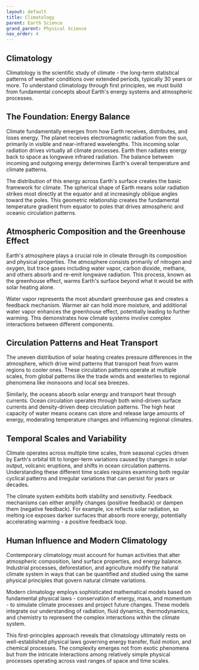 ```yaml
---
layout: default
title: Climatology
parent: Earth Science
grand_parent: Physical Science
nav_order: 4
---
```


## Climatology

Climatology is the scientific study of climate - the long-term statistical patterns of weather conditions over extended periods, typically 30 years or more. To understand climatology through first principles, we must build from fundamental concepts about Earth's energy systems and atmospheric processes.

## The Foundation: Energy Balance

Climate fundamentally emerges from how Earth receives, distributes, and loses energy. The planet receives electromagnetic radiation from the sun, primarily in visible and near-infrared wavelengths. This incoming solar radiation drives virtually all climate processes. Earth then radiates energy back to space as longwave infrared radiation. The balance between incoming and outgoing energy determines Earth's overall temperature and climate patterns.

The distribution of this energy across Earth's surface creates the basic framework for climate. The spherical shape of Earth means solar radiation strikes most directly at the equator and at increasingly oblique angles toward the poles. This geometric relationship creates the fundamental temperature gradient from equator to poles that drives atmospheric and oceanic circulation patterns.

## Atmospheric Composition and the Greenhouse Effect

Earth's atmosphere plays a crucial role in climate through its composition and physical properties. The atmosphere consists primarily of nitrogen and oxygen, but trace gases including water vapor, carbon dioxide, methane, and others absorb and re-emit longwave radiation. This process, known as the greenhouse effect, warms Earth's surface beyond what it would be with solar heating alone.

Water vapor represents the most abundant greenhouse gas and creates a feedback mechanism. Warmer air can hold more moisture, and additional water vapor enhances the greenhouse effect, potentially leading to further warming. This demonstrates how climate systems involve complex interactions between different components.

## Circulation Patterns and Heat Transport

The uneven distribution of solar heating creates pressure differences in the atmosphere, which drive wind patterns that transport heat from warm regions to cooler ones. These circulation patterns operate at multiple scales, from global patterns like the trade winds and westerlies to regional phenomena like monsoons and local sea breezes.

Similarly, the oceans absorb solar energy and transport heat through currents. Ocean circulation operates through both wind-driven surface currents and density-driven deep circulation patterns. The high heat capacity of water means oceans can store and release large amounts of energy, moderating temperature changes and influencing regional climates.

## Temporal Scales and Variability

Climate operates across multiple time scales, from seasonal cycles driven by Earth's orbital tilt to longer-term variations caused by changes in solar output, volcanic eruptions, and shifts in ocean circulation patterns. Understanding these different time scales requires examining both regular cyclical patterns and irregular variations that can persist for years or decades.

The climate system exhibits both stability and sensitivity. Feedback mechanisms can either amplify changes (positive feedback) or dampen them (negative feedback). For example, ice reflects solar radiation, so melting ice exposes darker surfaces that absorb more energy, potentially accelerating warming - a positive feedback loop.

## Human Influence and Modern Climatology

Contemporary climatology must account for human activities that alter atmospheric composition, land surface properties, and energy balance. Industrial processes, deforestation, and agriculture modify the natural climate system in ways that can be quantified and studied using the same physical principles that govern natural climate variations.

Modern climatology employs sophisticated mathematical models based on fundamental physical laws - conservation of energy, mass, and momentum - to simulate climate processes and project future changes. These models integrate our understanding of radiation, fluid dynamics, thermodynamics, and chemistry to represent the complex interactions within the climate system.

This first-principles approach reveals that climatology ultimately rests on well-established physical laws governing energy transfer, fluid motion, and chemical processes. The complexity emerges not from exotic phenomena but from the intricate interactions among relatively simple physical processes operating across vast ranges of space and time scales.

